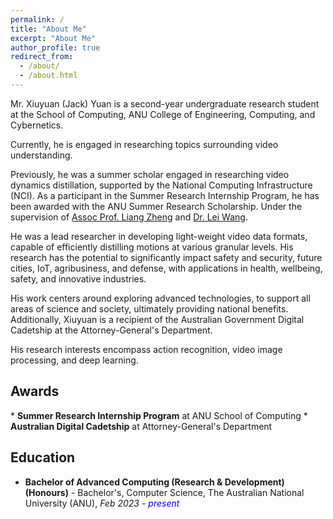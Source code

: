 ```yaml
---
permalink: /
title: "About Me"
excerpt: "About Me"
author_profile: true
redirect_from: 
  - /about/
  - /about.html
---
```


Mr. Xiuyuan (Jack) Yuan is a second-year undergraduate research student at the School of Computing, ANU College of Engineering, Computing, and Cybernetics.

Currently, he is engaged in researching topics surrounding video understanding.

Previously, he was a summer scholar engaged in researching video dynamics distillation, supported by the National Computing Infrastructure (NCI). As a participant in the Summer Research Internship Program, he has been awarded with the ANU Summer Research Scholarship. Under the supervision of [Assoc Prof. Liang Zheng](https://zheng-lab.cecs.anu.edu.au/) and [Dr. Lei Wang](https://leiwangr.github.io/).

He was a lead researcher in developing light-weight video data formats, capable of efficiently distilling motions at various granular levels. His research has the potential to significantly impact safety and security, future cities, IoT, agribusiness, and defense, with applications in health, wellbeing, safety, and innovative industries.

His work centers around exploring advanced technologies, to support all areas of science and society, ultimately providing national benefits. Additionally, Xiuyuan is a recipient of the Australian Government Digital Cadetship at the Attorney-General's Department.

His research interests encompass action recognition, video image processing, and deep learning.


<h2>Awards</h2>
* <strong>Summer Research Internship Program</strong> at ANU School of Computing
* <strong>Australian Digital Cadetship</strong> at Attorney-General's Department

<h2>Education</h2>

* **Bachelor of Advanced Computing (Research & Development) (Honours)** - Bachelor's, Computer Science, The Australian National University (ANU), *Feb 2023 - <font color="blue">present</font>*
